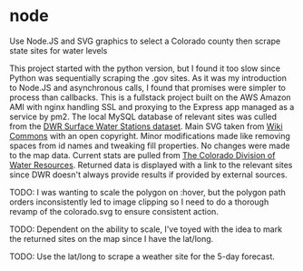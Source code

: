 # node
Use Node.JS and SVG graphics to select a Colorado county then scrape state sites for water levels

This project started with the python version, but I found it too slow since Python was sequentially scraping the .gov sites. As it was my introduction to Node.JS and asynchronous calls, I found that promises were simpler to process than callbacks.  This is a fullstack project built on the AWS Amazon AMI with nginx handling SSL and proxying to the Express app managed as a service by pm2.  The local MySQL database of relevant sites was culled from the [DWR Surface Water Stations dataset](https://data.colorado.gov/Water/DWR-Surface-Water-Stations/ceb5-u3hr).  Main SVG taken from [Wiki Commons](https://commons.wikimedia.org/wiki/File:Map_of_Colorado_counties,_blank.svg) with an open copyright. Minor modifications made like removing spaces from id names and tweaking fill properties.  No changes were made to the map data. Current stats are pulled from [The Colorado Division of Water Resources](http://www.dwr.state.co.us/).  Returned data is displayed with a link to the relevant sites since DWR doesn't always provide results if provided by external sources.

TODO: I was wanting to scale the polygon on :hover, but the polygon path orders inconsistently led to image clipping so I need to do a thorough revamp of the colorado.svg to ensure consistent action.

TODO: Dependent on the ability to scale, I've toyed with the idea to mark the returned sites on the map since I have the lat/long.

TODO: Use the lat/long to scrape a weather site for the 5-day forecast.
